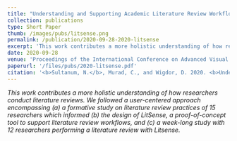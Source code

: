 ```yaml
---
title: "Understanding and Supporting Academic Literature Review Workflows with LitSense"
collection: publications
type: Short Paper
thumb: /images/pubs/litsense.png
permalink: /publication/2020-09-28-2020-litsense
excerpt: 'This work contributes a more holistic understanding of how researchers conduct literature reviews. We followed a user-centered approach encompassing (a) a formative study on literature review practices of 15 researchers which informed (b) the design of LitSense, a proof-of-concept tool to support literature review workflows, and (c) a week-long study with 12 researchers performing a literature review with Litsense.'
date: 2020-09-28
venue: 'Proceedings of the International Conference on Advanced Visual Interfaces (AVI&apos;20)'
paperurl: '/files/pubs/2020-litsense.pdf'
citation: '<b>Sultanum, N.</b>, Murad, C., and Wigdor, D. 2020. <b>Understanding and Supporting Academic Literature Review Workflows with LitSense</b>. In <i>Proceedings of the International Conference on Advanced Visual Interfaces (AVI ’20)</i> (N. 67 pp. 1–5). ACM.'
---
```

_This work contributes a more holistic understanding of how researchers conduct literature reviews. We followed a user-centered approach encompassing (a) a formative study on literature review practices of 15 researchers which informed (b) the design of LitSense, a proof-of-concept tool to support literature review workflows, and (c) a week-long study with 12 researchers performing a literature review with Litsense._